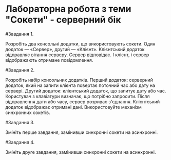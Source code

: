 # Лабораторна робота з теми "Сокети" - серверний бік

#Завдання 1.

Розробіть два консольні додатки, що використовують сокети. 
Один додаток — «Сервер», другий — «Клієнт». Клієнтський 
додаток відправляє вітання серверу. Сервер відповідає. І клієнт, 
і сервер відображають отримане повідомлення. 

#Завдання 2.

Розробіть набір консольних додатків. Перший додаток: 
серверний додаток, який на запити клієнта повертає поточний 
час або дату на сервері. Другий додаток: клієнтський додаток, що 
запитує дату або час. Користувач з клавіатури визначає, що 
потрібно запросити. Після відправлення дати або часу, сервер 
розриває з'єднання. Клієнтський додаток відображає отримані 
дані. 
Використовуйте механізм синхронних сокетів.

#Завдання 3.

Змініть перше завдання, замінивши синхронні сокети на 
асинхронні.

#Завдання 4.

Змініть друге завдання, замінивши синхронні сокети на 
асинхронні.
